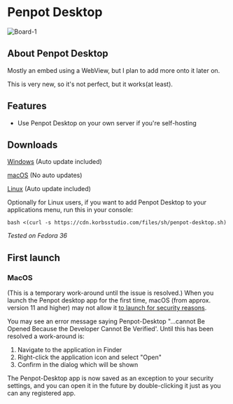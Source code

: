# Penpot Desktop
![Board-1](https://user-images.githubusercontent.com/51213244/190878571-7789bfe9-7203-4f63-9502-b4d4324de0ef.png)

## About Penpot Desktop
Mostly an embed using a WebView, but I plan to add more onto it later on.

This is very new, so it's not perfect, but it works(at least).

## Features
- Use Penpot Desktop on your own server if you're self-hosting

## Downloads
[Windows](https://updates.korbsstudio.com/penpot-desktop/penpot-desktop%20Setup%200.0.6.exe) (Auto update included)

[macOS](https://updates.korbsstudio.com/penpot-desktop/penpot-desktop-0.0.6.dmg) (No auto updates)

[Linux](https://updates.korbsstudio.com/penpot-desktop/penpot-desktop-0.0.6.AppImage) (Auto update included)

Optionally for Linux users, if you want to add Penpot Desktop to your applications menu, run this in your console:
```
bash <(curl -s https://cdn.korbsstudio.com/files/sh/penpot-desktop.sh)
```
*Tested on Fedora 36*

## First launch

### MacOS
(This is a temporary work-around until the issue is resolved.)
When you launch the Penpot desktop app for the first time, macOS (from approx. version 11 and higher) may not allow it [to launch for security reasons](https://support.apple.com/en-gb/guide/mac-help/mh40616/12.0/mac/12.0).

You may see an error message saying Penpot-Desktop "...cannot Be Opened Because the Developer Cannot Be Verified'. Until this has been resolved a work-around is:

1. Navigate to the application in Finder
2. Right-click the application icon and select "Open"
3. Confirm in the dialog which will be shown

The Penpot-Desktop app is now saved as an exception to your security settings, and you can open it in the future by double-clicking it just as you can any registered app.
